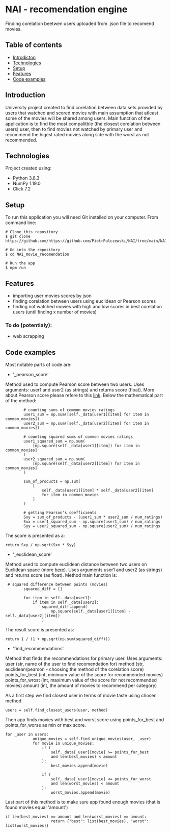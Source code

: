 # NAI - recomendation engine
Finding corelation beetwen users uploaded from .json file to recomend movies.

## Table of contents

* [Introdicton](#introduction)
* [Technologies](#Technologies)
* [Setup](#Setup)
* [Features](#features)
* [Code examples](#code-examples)

## Introduction
University project created to find corelation between data sets provided by users that watched and scored movies with main assumption that atleast some of the movies will be shared among users. 
Main function of the application is to find the most compalitble (the closest corelation between users) user, then to find movies not watched by primary user and recommend the higest rated movies along side with the worst as not recommended.

## Technologies
Project created using:

* Python 3.8.3
* NumPy 1.19.0
* Click 7.2

## Setup
To run this application you will need Git installed on your computer. From command line:
```
# Clone this repository
$ git clone https://github.com/https://github.com/PiotrPalczewski/NAI/tree/main/NAI_movie_recomendation

# Go into the repository
$ cd NAI_movie_recomendation

# Run the app
$ npm run
```

## Features
* importing user movies scores by json
* finding corelation between users using euclidean or Pearson scores
* finding not watched movies with high and low scores in best corelation users (until finding x number of movies)

### To do (potentialy):
* web scrapping

## Code examples
Most notable parts of code are:

* '_pearson_score'

Method used to compute Pearson score between two users. Uses arguments: user1 and user2 (as strings) and returns score (float).
More about Pearson score please refere to this [link](https://en.wikipedia.org/wiki/Pearson_correlation_coefficient).
Below the mathematical part of the method:
```
        # counting sums of common movies ratings
        user1_sum = np.sum([self._data[user1][item] for item in common_movies])
        user2_sum = np.sum([self._data[user2][item] for item in common_movies])

        # counting squared sums of common movies ratings
        user1_squared_sum = np.sum(
            [np.square(self._data[user1][item]) for item in common_movies]
        )
        user2_squared_sum = np.sum(
            [np.square(self._data[user2][item]) for item in common_movies]
        )

        sum_of_products = np.sum(
            [
                self._data[user1][item] * self._data[user2][item]
                for item in common_movies
            ]
        )

        # getting Pearson's coefficients
        Sxy = sum_of_products - (user1_sum * user2_sum / num_ratings)
        Sxx = user1_squared_sum - np.square(user1_sum) / num_ratings
        Syy = user2_squared_sum - np.square(user2_sum) / num_ratings
```
The score is presented as a:
```
return Sxy / np.sqrt(Sxx * Syy)
```

* '_euclidean_score'

Method used to compute euclidean distance between two users on Euclidean space (more [here](https://en.wikipedia.org/wiki/Euclidean_distance)). 
Uses arguments user1 and user2 (as strings) and returns score (as float).
Method main function is:
```
 # squared difference between points (movies)
        squared_diff = []

        for item in self._data[user1]:
            if item in self._data[user2]:
                squared_diff.append(
                    np.square(self._data[user1][item] - self._data[user2][item])
                )
```
The result score is presented as:
```
return 1 / (1 + np.sqrt(np.sum(squared_diff)))
```
* 'find_recommendations'

Method that finds the recommendations for primary user.
Uses arguments:
user (str, name of the user to find recomendation for)
method (str, euclidean/pearson - choosing the method of the corelation score)
points_for_best (int, minimum value of the score for recommended movies)
points_for_wrost (int, maximum value of the score for not recommended movies)
amount (int, the amount of movies to recommend per category)

As a first step we find closest user in terms of movie taste using chosen method
```
users = self.find_closest_users(user, method)
```
Then app finds movies with best and worst score using points_for_best and points_for_worse as min or max score.
```
for _user in users:
            unique_movies = self.find_unique_movies(user, _user)
            for movie in unique_movies:
                if (
                    self._data[_user][movie] >= points_for_best
                    and len(best_movies) < amount
                ):
                    best_movies.append(movie)

                if (
                    self._data[_user][movie] <= points_for_worst
                    and len(worst_movies) < amount
                ):
                    worst_movies.append(movie)
```
Last part of this method is to make sure app found enough movies (that is found movies equal 'amount')
```
if len(best_movies) == amount and len(worst_movies) == amount:
                    return {"best": list(best_movies), "worst": list(worst_movies)}
```
